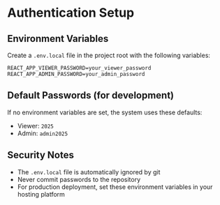 # Authentication Setup

## Environment Variables

Create a `.env.local` file in the project root with the following variables:

```
REACT_APP_VIEWER_PASSWORD=your_viewer_password
REACT_APP_ADMIN_PASSWORD=your_admin_password
```

## Default Passwords (for development)

If no environment variables are set, the system uses these defaults:
- Viewer: `2025`
- Admin: `admin2025`

## Security Notes

- The `.env.local` file is automatically ignored by git
- Never commit passwords to the repository
- For production deployment, set these environment variables in your hosting platform
